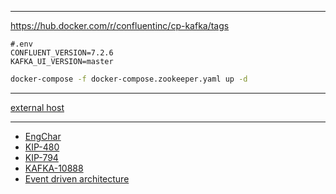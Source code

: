 

---

https://hub.docker.com/r/confluentinc/cp-kafka/tags
```
#.env 
CONFLUENT_VERSION=7.2.6
KAFKA_UI_VERSION=master
```

```sh
docker-compose -f docker-compose.zookeeper.yaml up -d
```

---

[external host](https://levelup.gitconnected.com/kafka-primer-for-docker-how-to-setup-kafka-start-messaging-and-monitor-broker-metrics-in-docker-b4e018e205d1)

---

- [EngChar](https://en.wikipedia.org/wiki/Letter_frequency#Relative_frequencies_of_the_first_letters_of_a_word_in_English_language)
- [KIP-480](https://cwiki.apache.org/confluence/display/KAFKA/KIP-480%3A+Sticky+Partitioner)
- [KIP-794](https://cwiki.apache.org/confluence/display/KAFKA/KIP-794%3A+Strictly+Uniform+Sticky+Partitioner)
- [KAFKA-10888](https://issues.apache.org/jira/browse/KAFKA-10888)
- [Event driven architecture](https://aws.amazon.com/ko/blogs/architecture/best-practices-for-implementing-event-driven-architectures-in-your-organization/)